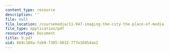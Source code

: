 ```yaml
---
content_type: resource
description: ''
file: null
file_location: /coursemedia/11-947-imaging-the-city-the-place-of-media-in-city-design-and-development-fall-1998/8b9c180afeb973059032777e30454ae2_9.pdf
file_type: application/pdf
resourcetype: Document
title: 9.pdf
uid: 8b9c180a-feb9-7305-9032-777e30454ae2
---
```

